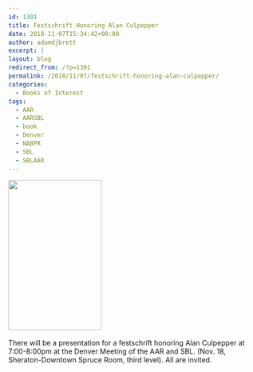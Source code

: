 ```yaml
---
id: 1301
title: Festschrift Honoring Alan Culpepper
date: 2018-11-07T15:34:42+00:00
author: adamdjbrett
excerpt: |
layout: blog
redirect_from: /?p=1301
permalink: /2018/11/07/festschrift-honoring-alan-culpepper/
categories:
  - Books of Interest
tags:
  - AAR
  - AARSBL
  - book
  - Denver
  - NABPR
  - SBL
  - SBLAAR
---
```

[<img class="alignleft size-medium wp-image-1302" src="/wp-content/uploads/2018/11/festschrift-Alan-Culpepper-187x300.jpg" alt="" width="187" height="300" srcset="/wp-content/uploads/2018/11/festschrift-Alan-Culpepper-187x300.jpg 187w, /wp-content/uploads/2018/11/festschrift-Alan-Culpepper.jpg 505w" sizes="(max-width: 187px) 100vw, 187px" />](/wp-content/uploads/2018/11/festschrift-Alan-Culpepper.jpg)

There will be a presentation for a festschrift honoring Alan Culpepper at 7:00-8:00pm at the Denver Meeting of the AAR and SBL. (Nov. 18, Sheraton-Downtown Spruce Room, third level). All are invited.
